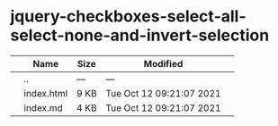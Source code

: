 jquery-checkboxes-select-all-select-none-and-invert-selection
=============================================================

<table><thead><tr class="header"><th></th><th>Name</th><th>Size</th><th>Modified</th><th></th></tr></thead><tbody><tr class="odd"><td></td><td><span class="goup">..</span></td><td>—</td><td>—</td><td></td></tr><tr class="even"><td></td><td><span class="name">index.html</span></td><td>9 KB</td><td>Tue Oct 12 09:21:07 2021</td><td></td></tr><tr class="odd"><td></td><td><span class="name">index.md</span></td><td>4 KB</td><td>Tue Oct 12 09:21:07 2021</td><td></td></tr></tbody></table>
